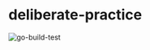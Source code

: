 # deliberate-practice
![go-build-test](https://github.com/pauloqueiroga/deliberate-practice/actions/workflows/go-build-test/badge.svg)
